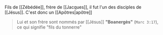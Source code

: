 Fils de [[Zébédée]], frère de [[Jacques]], il fut l'un des disciples de [[Jésus]]. C'est donc un [[Apôtres|apôtre]]
> Lui et son frère sont nommés par [[Jésus]] **"Boanergès"** (`Marc 3:17`), ce qui signifie "fils du tonnerre"